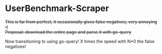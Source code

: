 # UserBenchmark-Scraper

~~This is far from perfect, it occasionally gives false negatives, very annoying :(  
Proposal: download the entire page and parse it with go-query~~  

Now transitioning to using go-query! X times the speed with N\*0 the false negatives!
